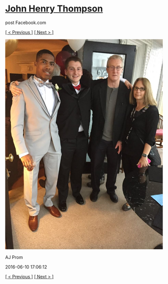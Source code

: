 # [John Henry Thompson](../README.md)
post Facebook.com

[[ < Previous ]](2016-06-10-31.md) [[ Next > ]](2016-06-10-33.md)

[![](../media/2016-06-10/AJ-Prom-30.jpg)](../README.md)

AJ Prom

2016-06-10 17:06:12

[[ < Previous ]](2016-06-10-31.md) [[ Next > ]](2016-06-10-33.md)